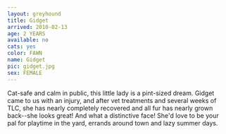 ```yaml
---
layout: greyhound
title: Gidget
arrived: 2010-02-13
age: 2 YEARS
available: no
cats: yes
color: FAWN
name: Gidget
pic: gidget.jpg
sex: FEMALE
---
```


Cat-safe and calm in public, this little lady is a pint-sized dream. Gidget came to us with an injury, and after vet
treatments and several weeks of TLC, she has nearly completely recovered and all fur has nearly grown back--she looks
great!  And what a distinctive face!  She'd love to be your pal for playtime in the yard, errands around town and lazy
summer days.
